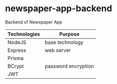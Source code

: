# newspaper-app-backend
Backend of Newspaper App

| Technologies | Purpose |
|---|---|
| NodeJS | base technology |
| Express | web server |
| Prisma |   |
| BCrypt | password encryption |
| JWT |   |